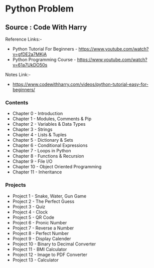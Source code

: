 # Python Problem

## Source : Code With Harry

Reference Links:-
 - Python Tutorial For Beginners - https://www.youtube.com/watch?v=gfDE2a7MKjA
 - Python Programming Course - https://www.youtube.com/watch?v=61a7UkDO50s
 
 Notes Link:- 
  - https://www.codewithharry.com/videos/python-tutorial-easy-for-beginners/

### Contents

- Chapter 0 - Introduction
- Chapter 1 - Modules, Comments & Pip
- Chapter 2 - Variables & Data Types
- Chapter 3 - Strings
- Chapter 4 - Lists & Tuples
- Chapter 5 - Dictionary & Sets
- Chapter 6 - Conditional Expressions
- Chapter 7 - Loops in Python
- Chapter 8 - Functions & Recursion
- Chapter 9 - File I/O
- Chapter 10 - Object Oriented Programming
- Chapter 11 - Inheritance

### Projects

- Project 1 - Snake, Water, Gun Game
- Project 2 - The Perfect Guess  
- Project 3 - Quiz
- Project 4 - Clock
- Project 5 -  QR Code
- Project 6 - Pronic Number
- Project 7 - Reverse a Number
- Project 8 - Perfect Number
- Project 9 - Display Calender
- Project 10 - Binary to Decimal Converter
- Project 11 - BMI Calculator
- Project 12 - Image to PDF Converter
- Project 13 - Calculator
